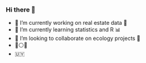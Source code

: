 ### Hi there 👋

- 🔭 I’m currently working on real estate data 🏬
- 🌱 I’m currently learning statistics and R 📊
- 👯 I’m looking to collaborate on ecology projects 🐾
- 🔵⚪🔴
- 🇺🇾
  
<!--
**gabrielvuy/gabrielvuy** is a ✨ _special_ ✨ repository because its `README.md` (this file) appears on your GitHub profile.

Here are some ideas to get you started:


- 🤔 I’m looking for help with ...
- 💬 Ask me about ...
- 📫 How to reach me: ...
- 😄 Pronouns: ...
- ⚡ Fun fact: ...
-->
